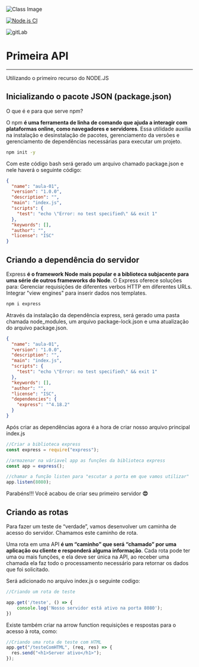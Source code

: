 ![Class Image](https://gitlab.com/LeonardoRaiz/aulas-script/-/raw/main/Variados/Aula.png)

[![Node.js CI](https://github.com/LeonardoRaiz/aulas-script/actions/workflows/node.js.yml/badge.svg)](https://github.com/LeonardoRaiz/aulas-script/actions/workflows/node.js.yml)

![gitLab](https://gitlab.com/LeonardoRaiz/aulas-script/badges/main/pipeline.svg)


# Primeira API

---

Utilizando o primeiro recurso do NODE.JS 

## Inicializando o pacote JSON (package.json)

O que é e para que serve npm?

O npm **é uma ferramenta de linha de comando que ajuda a interagir com plataformas online, como navegadores e servidores**. Essa utilidade auxilia na instalação e desinstalação de pacotes, gerenciamento da versões e gerenciamento de dependências necessárias para executar um projeto.

```bash
npm init -y
```

Com este código bash será gerado um arquivo chamado package.json e nele haverá o seguinte código:

 

```json
{
  "name": "aula-01",
  "version": "1.0.0",
  "description": "",
  "main": "index.js",
  "scripts": {
    "test": "echo \"Error: no test specified\" && exit 1"
  },
  "keywords": [],
  "author": "",
  "license": "ISC"
}
```

## Criando a dependência do servidor

Express **é o framework Node mais popular e a biblioteca subjacente para uma série de outros frameworks do Node**. O Express oferece soluções para: Gerenciar requisições de diferentes verbos HTTP em diferentes URLs. Integrar "view engines" para inserir dados nos templates.

```bash
npm i express
```

Através da instalação da dependência express, será gerado uma pasta chamada node_modules, um arquivo package-lock.json e uma atualização do arquivo package.json.

```json
{
  "name": "aula-01",
  "version": "1.0.0",
  "description": "",
  "main": "index.js",
  "scripts": {
    "test": "echo \"Error: no test specified\" && exit 1"
  },
  "keywords": [],
  "author": "",
  "license": "ISC",
  "dependencies": {
    "express": "^4.18.2"
  }
}
```

Após criar as dependências agora é a hora de criar nosso arquivo principal index.js 

```jsx
//Criar a biblioteca express
const express = require("express");

//armazenar na váriavel app as funções da biblioteca express
const app = express();

//chamar a função listen para "escutar a porta em que vamos utilizar"
app.listen(8080);
```

Parabéns!!! Você acabou de criar seu primeiro servidor **😍**

## Criando as rotas

Para fazer um teste de “verdade”, vamos desenvolver um caminha de acesso do servidor. Chamamos este caminho de rota.

Uma rota em uma API **é um “caminho” que será “chamado” por uma aplicação ou cliente e responderá alguma informação**. Cada rota pode ter uma ou mais funções, e ela deve ser única na API, ao receber uma chamada ela faz todo o processamento necessário para retornar os dados que foi solicitado.

Será adicionado no arquivo index.js o seguinte codigo:

```jsx
//Criando um rota de teste

app.get('/teste', () => {
    console.log('Nosso servidor está ativo na porta 8080');
})
```
Existe também criar na arrow function requisições e respostas para o acesso à rota, como:

 

```jsx
//Criando uma rota de teste com HTML
app.get("/testeComHTML", (req, res) => {
  res.send("<h1>Server ativo</h1>");
});
```